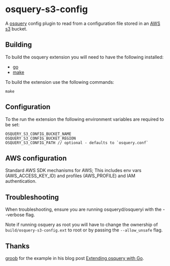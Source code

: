 # osquery-s3-config

A [osquery](https://osquery.io) config plugin to read from a configuration file stored in an [AWS s3](https://aws.amazon.com/s3/) bucket.

## Building

To build the osquery extension you will need to have the following installed:
* [go](https://golang.org/)  
* [make](https://www.gnu.org/software/make/)

To build the extension use the following commands:
```
make
```

## Configuration

To the run the extension the following environment variables are required to be set:
```
OSQUERY_S3_CONFIG_BUCKET_NAME
OSQUERY_S3_CONFIG_BUCKET_REGION
OSQUERY_S3_CONFIG_PATH // optional - defaults to `osquery.conf`
```

## AWS configuration
Standard AWS SDK mechanisms for AWS; This includes env vars (AWS_ACCESS_KEY_ID) and profiles (AWS_PROFILE) and IAM authentication.

## Troubleshooting
When troubleshooting, ensure you are running osqueryd/osqueryi with the --verbose flag.

Note if running osquery as root you will have to change the ownership of `build/osquery-s3-config.ext` to root or by passing the `--allow_unsafe` flag.

## Thanks
[groob](https://twitter.com/wikiwalk) for the example in his blog post [Extending osquery with Go](https://blog.gopheracademy.com/advent-2017/osquery-sdk/).
